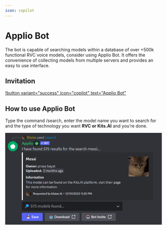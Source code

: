 ```yaml
---
icon: copilot
---
```


# Applio Bot

The bot is capable of searching models within a database of over +500k functional RVC voice models, consider using Applio Bot. It offers the convenience of collecting models from multiple servers and provides an easy to use interface.

## Invitation

[!button variant="success" icon="copilot" text="Applio Bot"](https://discord.com/oauth2/authorize?client_id=1144714449563955302&permissions=2147871809&scope=bot)

## How to use Applio Bot

Type the command /search, enter the model name you want to search for and the type of technology you want **RVC or Kits.AI** and you’re done.

![](../assets/Applio_Bot.png)
